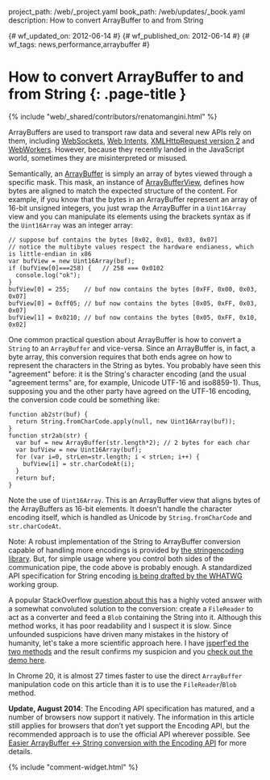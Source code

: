 project_path: /web/_project.yaml
book_path: /web/updates/_book.yaml
description: How to convert ArrayBuffer to and from String

{# wf_updated_on: 2012-06-14 #}
{# wf_published_on: 2012-06-14 #}
{# wf_tags: news,performance,arraybuffer #}

# How to convert ArrayBuffer to and from String {: .page-title }

{% include "web/_shared/contributors/renatomangini.html" %}


ArrayBuffers are used to transport raw data and several new APIs rely on them, including [WebSockets](http://www.html5rocks.com/en/tutorials/websockets/basics/), [Web Intents](http://webintents.org), [XMLHttpRequest version 2](http://www.html5rocks.com/en/tutorials/file/xhr2/) and [WebWorkers](http://www.html5rocks.com/en/tutorials/workers/basics/#toc-gettingstarted-workercomm). However, because they recently landed in the JavaScript world, sometimes they are misinterpreted or misused.

Semantically, an [ArrayBuffer](https://developer.mozilla.org/en/JavaScript_typed_arrays/ArrayBuffer) is simply an array of bytes viewed through a specific mask. This mask, an instance of [ArrayBufferView](https://developer.mozilla.org/en/JavaScript_typed_arrays/ArrayBufferView), defines how bytes are aligned to match the expected structure of the content. For example, if you know that the bytes in an ArrayBuffer represent an array of 16-bit unsigned integers, you just wrap the ArrayBuffer in a `Uint16Array` view and you can manipulate its elements using the brackets syntax as if the `Uint16Array` was an integer array:


    // suppose buf contains the bytes [0x02, 0x01, 0x03, 0x07]
    // notice the multibyte values respect the hardware endianess, which is little-endian in x86
    var bufView = new Uint16Array(buf);
    if (bufView[0]===258) {   // 258 === 0x0102
      console.log("ok");
    }
    bufView[0] = 255;    // buf now contains the bytes [0xFF, 0x00, 0x03, 0x07]
    bufView[0] = 0xff05; // buf now contains the bytes [0x05, 0xFF, 0x03, 0x07]
    bufView[1] = 0x0210; // buf now contains the bytes [0x05, 0xFF, 0x10, 0x02]
    

One common practical question about ArrayBuffer is how to convert a `String` to an `ArrayBuffer` and vice-versa. Since an ArrayBuffer is, in fact, a byte array, this conversion requires that both ends agree on how to represent the characters in the String as bytes. You probably have seen this "agreement" before: it is the String's character encoding (and the usual "agreement terms" are, for example, Unicode UTF-16 and iso8859-1). Thus, supposing you and the other party have agreed on the UTF-16 encoding, the conversion code could be something like:


    function ab2str(buf) {
      return String.fromCharCode.apply(null, new Uint16Array(buf));
    }
    function str2ab(str) {
      var buf = new ArrayBuffer(str.length*2); // 2 bytes for each char
      var bufView = new Uint16Array(buf);
      for (var i=0, strLen=str.length; i < strLen; i++) {
        bufView[i] = str.charCodeAt(i);
      }
      return buf;
    }
    

Note the use of `Uint16Array`. This is an ArrayBuffer view that aligns bytes of the ArrayBuffers as 16-bit elements. It doesn't handle the character encoding itself, which is handled as Unicode by `String.fromCharCode` and `str.charCodeAt`.

Note: A robust implementation of the String to ArrayBuffer conversion capable of handling more encodings is provided by [the stringencoding library](http://code.google.com/p/stringencoding/). But, for simple usage where you control both sides of the communication pipe, the code above is probably enough. A standardized API specification for String encoding [is being drafted ](http://wiki.whatwg.org/wiki/StringEncoding)[by the WHATWG](http://wiki.whatwg.org/wiki/StringEncoding) working group.

A popular StackOverflow [question about this](http://stackoverflow.com/questions/6965107/converting-between-strings-and-arraybuffers) has a highly voted answer with a somewhat convoluted solution to the conversion: create a `FileReader` to act as a converter and feed a `Blob` containing the String into it. Although this method works, it has poor readability and I suspect it is slow. Since unfounded suspicions have driven many mistakes in the history of humanity, let's take a more scientific approach here. I have [jsperf'ed the two methods](http://jsperf.com/arraybuffer-string-conversion/4) and the result confirms my suspicion and you <a href="http://www.html5rocks.com/en/tutorials/canvas/performance/embed.html?id=agt1YS1wcm9maWxlcnINCxIEVGVzdBixrYIRDA">check out the demo here</a>.

In Chrome 20, it is almost 27 times faster to use the direct `ArrayBuffer` manipulation code on this article than it is to use the `FileReader`/`Blob` method.

**Update, August 2014**: The Encoding API specification has matured, and a number of browsers now support it natively. The information in this article still applies for browsers that don’t yet support the Encoding API, but the recommended approach is to use the official API wherever possible. See [Easier ArrayBuffer <-> String conversion with the Encoding API](http://updates.html5rocks.com/2014/08/Easier-ArrayBuffer---String-conversion-with-the-Encoding-API) for more details.


{% include "comment-widget.html" %}
